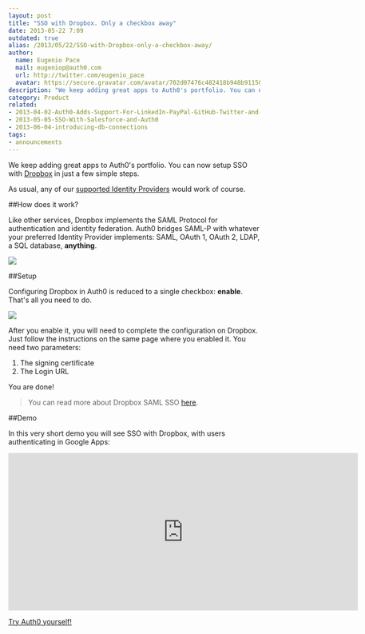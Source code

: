 ```yaml
---
layout: post
title: "SSO with Dropbox. Only a checkbox away"
date: 2013-05-22 7:09
outdated: true
alias: /2013/05/22/SSO-with-Dropbox-only-a-checkbox-away/
author:
  name: Eugenio Pace
  mail: eugeniop@auth0.com
  url: http://twitter.com/eugenio_pace
  avatar: https://secure.gravatar.com/avatar/702d07476c482418b948b911504137a5?s=60
description: "We keep adding great apps to Auth0's portfolio. You can now setup SSO with Dropbox in just a few simple steps."
category: Product
related:
- 2013-04-02-Auth0-Adds-Support-For-LinkedIn-PayPal-GitHub-Twitter-and-Facebook
- 2013-05-05-SSO-With-Salesforce-and-Auth0
- 2013-06-04-introducing-db-connections
tags:
- announcements
---
```



We keep adding great apps to Auth0's portfolio. You can now setup SSO with [Dropbox](http://www.dropbox.com) in just a few simple steps.

As usual, any of our [supported Identity Providers](https://docs.auth0.com/identityproviders) would work of course.

##How does it work?

Like other services, Dropbox implements the SAML Protocol for authentication and identity federation. Auth0 bridges SAML-P with whatever your preferred Identity Provider implements: SAML, OAuth 1, OAuth 2, LDAP, a SQL database, __anything__.

<!-- more -->

![](https://s3.amazonaws.com/blog.auth0.com/img/dropbox-architecture.png)

##Setup

Configuring Dropbox in Auth0 is reduced to a single checkbox: __enable__. That's all you need to do.

![](https://s3.amazonaws.com/blog.auth0.com/img/dropbox-auth0-setup.png)

After you enable it, you will need to complete the configuration on Dropbox. Just follow the instructions on the same page where you enabled it. You need two parameters:

1. The signing certificate
2. The Login URL

You are done!

> You can read more about Dropbox SAML SSO [here](https://www.dropbox.com/help/1909/en).

##Demo

In this very short demo you will see SSO with Dropbox, with users authenticating in Google Apps:

<iframe width="700" height="315" src="http://www.youtube.com/embed/NulZ33yrdwE?rel=0&vq=hd1080" frameborder="0" allowfullscreen></iframe>

[Try Auth0 yourself!](https://auth0.com)
